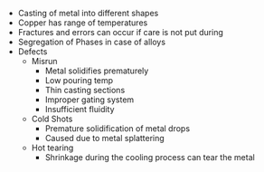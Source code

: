 - Casting of metal into different shapes
- Copper has range of temperatures
- Fractures and errors can occur if care is not put during
- Segregation of Phases in case of alloys
- Defects
	- Misrun
		- Metal solidifies prematurely
		- Low pouring temp
		- Thin casting sections
		- Improper gating system
		- Insufficient fluidity
	- Cold Shots
		- Premature solidification of metal drops
		- Caused due to metal splattering
	- Hot tearing
		- Shrinkage during the cooling process can tear the metal